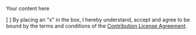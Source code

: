 Your content here

[ ] By placing an "x" in the box, I hereby understand, accept and agree to be bound by the terms and conditions of the [Contribution License Agreement](https://dena.github.io/cla/).

